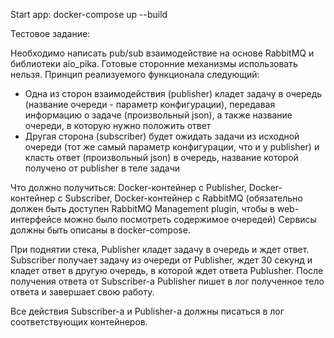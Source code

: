 Start app:
docker-compose up --build


Тестовое задание:

Необходимо написать pub/sub взаимодействие на основе RabbitMQ и библиотеки aio_pika. Готовые сторонние механизмы использовать нельзя. 
Принцип реализуемого функционала следующий: 
- Одна из сторон взаимодействия (publisher) кладет задачу в очередь (название очереди - параметр конфигурации), передавая информацию о задаче (произвольный json), а также название очереди, в которую нужно положить ответ
- Другая сторона (subscriber) будет ожидать задачи из исходной очереди (тот же самый параметр конфигурации, что и у publisher) и класть ответ (произвольный json) в очередь, название которой получено от publisher в теле задачи


Что должно получиться:
Docker-контейнер с Publisher, Docker-контейнер с Subscriber, Docker-контейнер с RabbitMQ (обязательно должен быть доступен RabbitMQ Management plugin, чтобы в web-интерфейсе можно было посмотреть содержимое очередей)
Сервисы должны быть описаны в docker-compose.

При поднятии стека, Publisher кладет задачу в очередь и ждет ответ. Subscriber получает задачу из очереди от Publisher, ждет 30 секунд и кладет ответ в другую очередь, в которой ждет ответа Publusher. После получения ответа от Subscriber-а Publisher пишет в лог полученное тело ответа и завершает свою работу.

Все действия Subscriber-а и Publisher-а должны писаться в лог соответствующих контейнеров.